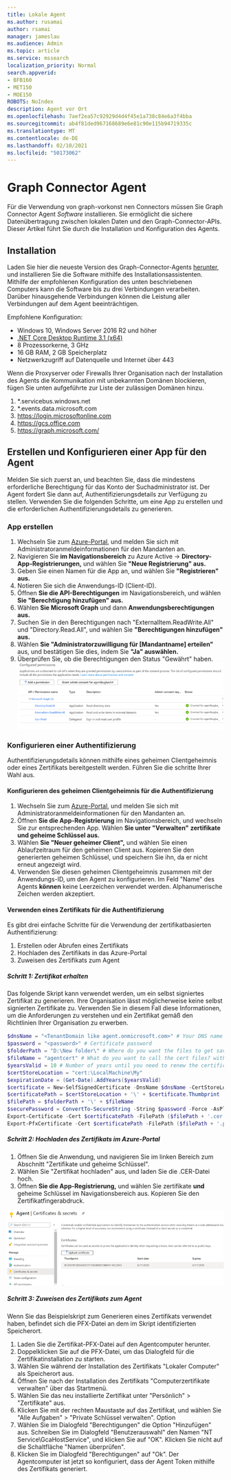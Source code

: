```yaml
---
title: Lokale Agent
ms.author: rusamai
author: rsamai
manager: jameslau
ms.audience: Admin
ms.topic: article
ms.service: mssearch
localization_priority: Normal
search.appverid:
- BFB160
- MET150
- MOE150
ROBOTS: NoIndex
description: Agent vor Ort
ms.openlocfilehash: 7aef2ea57c92929d4d4f45e1a738c84e6a3f4bba
ms.sourcegitcommit: ab4f81ded967168689e6e81c90e115b94719335c
ms.translationtype: MT
ms.contentlocale: de-DE
ms.lasthandoff: 02/10/2021
ms.locfileid: "50173062"
---
```

# <a name="graph-connector-agent"></a>Graph Connector Agent

Für die Verwendung von graph-vorkonst nen Connectors müssen Sie Graph Connector Agent *Software* installieren. Sie ermöglicht die sichere Datenübertragung zwischen lokalen Daten und den Graph-Connector-APIs. Dieser Artikel führt Sie durch die Installation und Konfiguration des Agents.

## <a name="installation"></a>Installation

Laden Sie hier die neueste Version des Graph-Connector-Agents [herunter,](https://aka.ms/gcadownload) und installieren Sie die Software mithilfe des Installationsassistenten. Mithilfe der empfohlenen Konfiguration des unten beschriebenen Computers kann die Software bis zu drei Verbindungen verarbeiten. Darüber hinausgehende Verbindungen können die Leistung aller Verbindungen auf dem Agent beeinträchtigen.

Empfohlene Konfiguration:

* Windows 10, Windows Server 2016 R2 und höher
* [.NET Core Desktop Runtime 3.1 (x64)](https://dotnet.microsoft.com/download/dotnet-core/3.1)
* 8 Prozessorkerne, 3 GHz
* 16 GB RAM, 2 GB Speicherplatz
* Netzwerkzugriff auf Datenquelle und Internet über 443

Wenn die Proxyserver oder Firewalls Ihrer Organisation nach der Installation des Agents die Kommunikation mit unbekannten Domänen blockieren, fügen Sie unten aufgeführte zur Liste der zulässigen Domänen hinzu.

1. *.servicebus.windows.net
2. *.events.data.microsoft.com
3. https://login.microsoftonline.com
4. https://gcs.office.com
5. https://graph.microsoft.com/


## <a name="create-and-configure-an-app-for-the-agent"></a>Erstellen und Konfigurieren einer App für den Agent  

Melden Sie sich zuerst an, und beachten Sie, dass die mindestens erforderliche Berechtigung für das Konto der Suchadministrator ist. Der Agent fordert Sie dann auf, Authentifizierungsdetails zur Verfügung zu stellen. Verwenden Sie die folgenden Schritte, um eine App zu erstellen und die erforderlichen Authentifizierungsdetails zu generieren.

### <a name="create-an-app"></a>App erstellen

1. Wechseln Sie zum [Azure-Portal,](https://portal.azure.com) und melden Sie sich mit Administratoranmeldeinformationen für den Mandanten an.
2. Navigieren Sie **im Navigationsbereich** zu Azure Active  ->  **Directory-App-Registrierungen,** und wählen Sie **"Neue Registrierung" aus.**
3. Geben Sie einen Namen für die App an, und wählen Sie **"Registrieren" aus.**
4. Notieren Sie sich die Anwendungs-ID (Client-ID).
5. Öffnen **Sie die API-Berechtigungen** im Navigationsbereich, und wählen **Sie "Berechtigung hinzufügen" aus.**
6. Wählen **Sie Microsoft Graph** und dann **Anwendungsberechtigungen aus.**
7. Suchen Sie in den Berechtigungen nach "ExternalItem.ReadWrite.All" und "Directory.Read.All", und wählen Sie **"Berechtigungen hinzufügen" aus.**
8. Wählen **Sie "Administratorzuwilligung für [Mandantname] erteilen"** aus, und bestätigen Sie dies, indem Sie **"Ja" auswählen.**
9. Überprüfen Sie, ob die Berechtigungen den Status "Gewährt" haben.
     ![Berechtigungen werden in der rechten Spalte grün angezeigt.](media/onprem-agent/granted-state.png)

### <a name="configure-authentication"></a>Konfigurieren einer Authentifizierung

Authentifizierungsdetails können mithilfe eines geheimen Clientgeheimnis oder eines Zertifikats bereitgestellt werden. Führen Sie die schritte Ihrer Wahl aus.

#### <a name="configuring-the-client-secret-for-authentication"></a>Konfigurieren des geheimen Clientgeheimnis für die Authentifizierung

1. Wechseln Sie zum [Azure-Portal,](https://portal.azure.com) und melden Sie sich mit Administratoranmeldeinformationen für den Mandanten an.
2. Öffnen **Sie die App-Registrierung** im Navigationsbereich, und wechseln Sie zur entsprechenden App. Wählen **Sie unter "Verwalten"** **zertifikate und geheime Schlüssel aus.**
3. Wählen **Sie "Neuer geheimer Client",** und wählen Sie einen Ablaufzeitraum für den geheimen Client aus. Kopieren Sie den generierten geheimen Schlüssel, und speichern Sie ihn, da er nicht erneut angezeigt wird.
4. Verwenden Sie diesen geheimen Clientgeheimnis zusammen mit der Anwendungs-ID, um den Agent zu konfigurieren. Im Feld "Name" des Agents **können** keine Leerzeichen verwendet werden. Alphanumerische Zeichen werden akzeptiert.

#### <a name="using-a-certificate-for-authentication"></a>Verwenden eines Zertifikats für die Authentifizierung

Es gibt drei einfache Schritte für die Verwendung der zertifikatbasierten Authentifizierung:

1. Erstellen oder Abrufen eines Zertifikats
1. Hochladen des Zertifikats in das Azure-Portal
1. Zuweisen des Zertifikats zum Agent

##### <a name="step-1-get-a-certificate"></a>Schritt 1: Zertifikat erhalten

Das folgende Skript kann verwendet werden, um ein selbst signiertes Zertifikat zu generieren. Ihre Organisation lässt möglicherweise keine selbst signierten Zertifikate zu. Verwenden Sie in diesem Fall diese Informationen, um die Anforderungen zu verstehen und ein Zertifikat gemäß den Richtlinien Ihrer Organisation zu erwerben.

```Powershell
$dnsName = "<TenantDomain like agent.onmicrosoft.com>" # Your DNS name
$password = "<password>" # Certificate password
$folderPath = "D:\New folder\" # Where do you want the files to get saved to? The folder needs to exist.
$fileName = "agentcert" # What do you want to call the cert files? without the file extension
$yearsValid = 10 # Number of years until you need to renew the certificate
$certStoreLocation = "cert:\LocalMachine\My"
$expirationDate = (Get-Date).AddYears($yearsValid)
$certificate = New-SelfSignedCertificate -DnsName $dnsName -CertStoreLocation $certStoreLocation -NotAfter $expirationDate -KeyExportPolicy Exportable -KeySpec Signature
$certificatePath = $certStoreLocation + '\' + $certificate.Thumbprint
$filePath = $folderPath + '\' + $fileName
$securePassword = ConvertTo-SecureString -String $password -Force -AsPlainText
Export-Certificate -Cert $certificatePath -FilePath ($filePath + '.cer')
Export-PfxCertificate -Cert $certificatePath -FilePath ($filePath + '.pfx') -Password $securePassword
```

##### <a name="step-2-upload-the-certificate-in-the-azure-portal"></a>Schritt 2: Hochladen des Zertifikats im Azure-Portal

1. Öffnen Sie die Anwendung, und navigieren Sie im linken Bereich zum Abschnitt "Zertifikate und geheime Schlüssel".
1. Wählen Sie "Zertifikat hochladen" aus, und laden Sie die .CER-Datei hoch.
1. Öffnen **Sie die App-Registrierung,** und wählen Sie zertifikate **und** geheime Schlüssel im Navigationsbereich aus. Kopieren Sie den Zertifikatfingerabdruck.

![Liste der Miniaturzertifikate, wenn zertifikate und geheime Schlüssel im linken Bereich ausgewählt werden](media/onprem-agent/certificates.png)

##### <a name="step-3-assign-the-certificate-to-the-agent"></a>Schritt 3: Zuweisen des Zertifikats zum Agent

Wenn Sie das Beispielskript zum Generieren eines Zertifikats verwendet haben, befindet sich die PFX-Datei an dem im Skript identifizierten Speicherort.

1. Laden Sie die Zertifikat-PFX-Datei auf den Agentcomputer herunter.
1. Doppelklicken Sie auf die PFX-Datei, um das Dialogfeld für die Zertifikatinstallation zu starten.
1. Wählen Sie während der Installation des Zertifikats "Lokaler Computer" als Speicherort aus.
1. Öffnen Sie nach der Installation des Zertifikats "Computerzertifikate verwalten" über das Startmenü.
1. Wählen Sie das neu installierte Zertifikat unter "Persönlich" > "Zertifikate" aus.
1. Klicken Sie mit der rechten Maustaste auf das Zertifikat, und wählen Sie "Alle Aufgaben" > "Private Schlüssel verwalten". Option
1. Wählen Sie im Dialogfeld "Berechtigungen" die Option "Hinzufügen" aus. Schreiben Sie im Dialogfeld "Benutzerauswahl" den Namen "NT Service\GcaHostService", und klicken Sie auf "OK". Klicken Sie nicht auf die Schaltfläche "Namen überprüfen".
1. Klicken Sie im Dialogfeld "Berechtigungen" auf "Ok". Der Agentcomputer ist jetzt so konfiguriert, dass der Agent Token mithilfe des Zertifikats generiert.
